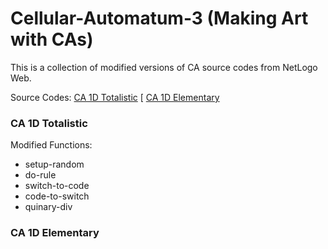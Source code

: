 # Cellular-Automatum-3 (Making Art with CAs)

This is a collection of modified versions of CA source codes from NetLogo Web. 

Source Codes:
[CA 1D Totalistic](http://www.netlogoweb.org/launch#http://www.netlogoweb.org/assets/modelslib/Sample%20Models/Computer%20Science/Cellular%20Automata/CA%201D%20Totalistic.nlogo)
[
[CA 1D Elementary](http://www.netlogoweb.org/launch#http://www.netlogoweb.org/assets/modelslib/Sample%20Models/Computer%20Science/Cellular%20Automata/CA%201D%20Elementary.nlogo)

### CA 1D Totalistic
Modified Functions: 
- setup-random
- do-rule
- switch-to-code
- code-to-switch
- quinary-div

### CA 1D Elementary
